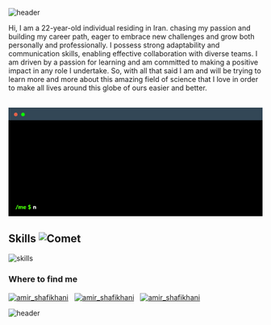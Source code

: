 ![header](https://capsule-render.vercel.app/api?type=waving&&color=0:308a71,100:15416e&height=240&text=AmirShafikhani&desc=front-end-developer&animation=fadeIn&fontColor=f5f5f5&fontSize=50&fontAlignY=35&descAlignY=50)

<p>Hi, I am a 22-year-old individual residing in Iran. chasing my passion and building my career path, eager to embrace new challenges and grow both personally and professionally. I possess strong adaptability and communication skills, enabling effective collaboration with diverse teams. I am driven by a passion for learning and am committed to making a positive impact in any role I undertake. So, with all that said I am and will be trying to learn more and more about this amazing field of science that I love in order to make all lives around this globe of ours easier and better.
</p>

<br />

<img src="./assets/terminal-me.gif" alt="terminal">

<br />

## Skills <img src="https://raw.githubusercontent.com/Tarikul-Islam-Anik/Animated-Fluent-Emojis/master/Emojis/Travel%20and%20places/Comet.png" alt="Comet" width="32" height="32" />

  <img alt="skills" src="https://skillicons.dev/icons?i=js,react,nextjs,ts,vite,jest,graphql,redux,git,materialui,bootstrap,tailwind,sass,css,html" />

<br />

<h3>Where to find me</h3>

<a href="https://www.linkedin.com/in/amirshafikhani/" target="_blank"><img align="center" src="https://user-images.githubusercontent.com/94702044/189377305-7062bbec-ca23-43d9-b37d-da443ea59cb7.png" alt="amir_shafikhani" height="25" width="25" /></a> &nbsp;
<a href="mailto:amirshafikhani.official@gmail.com" target="_blank"><img align="center" src="https://user-images.githubusercontent.com/94702044/189377332-6de4f1a9-d1b0-49d3-879d-bb1158674e84.png" alt="amir_shafikhani" height="25" width="25" /></a> &nbsp;
<a href="https://amirshafikhani.ir" target="_blank"><img align="center" src="https://user-images.githubusercontent.com/94702044/189378352-1c6cc600-c6a2-431d-9c4d-0b07c0c8d97c.png" alt="amir_shafikhani" height="25" width="25" /></a> &nbsp;

![header](https://capsule-render.vercel.app/api?type=waving&&color=0:308a71,100:15416e&section=footer)
